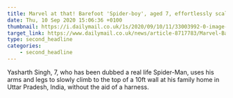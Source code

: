 ```yaml
---
title: Marvel at that! Barefoot 'Spider-boy', aged 7, effortlessly scales 10ft high walls
date: Thu, 10 Sep 2020 15:06:36 +0100
thumbnail: https://i.dailymail.co.uk/1s/2020/09/10/11/33003992-0-image-m-46_1599732756341.jpg
target_link: https://www.dailymail.co.uk/news/article-8717783/Marvel-Barefoot-Spider-boy-aged-7-effortlessly-scales-10ft-high-walls.html?ns_mchannel=rss&ito=1490&ns_campaign=1490
type: second_headline
categories:
    - second_headline
---
```

Yasharth Singh, 7, who has been dubbed a real life Spider-Man, uses his arms and legs to slowly climb to the top of a 10ft wall at his family home in Uttar Pradesh, India, without the aid of a harness. 